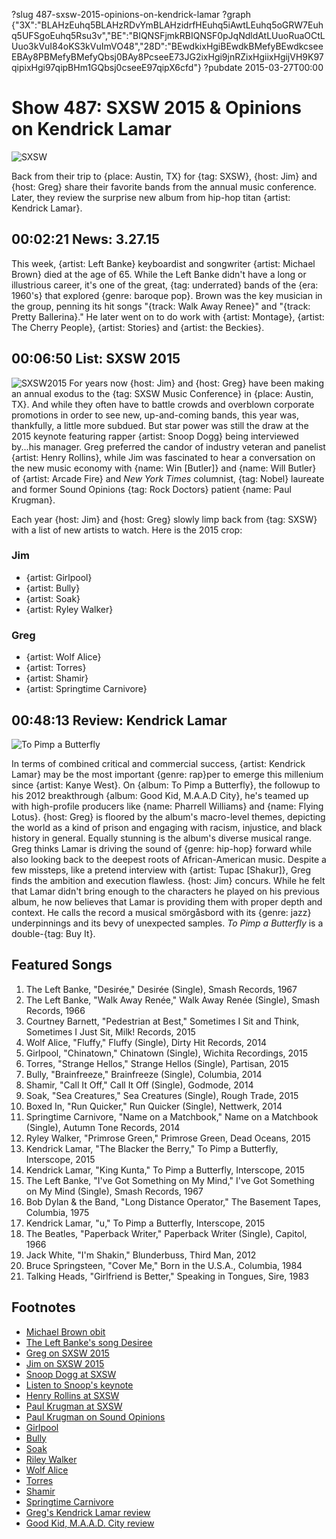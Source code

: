 ?slug 487-sxsw-2015-opinions-on-kendrick-lamar
?graph {"3X":"BLAHzEuhq5BLAHzRDvYmBLAHzidrfHEuhq5iAwtLEuhq5oGRW7Euhq5UFSgoEuhq5Rsu3v","BE":"BIQNSFjmkRBIQNSF0pJqNdldAtLUuoRuaOCtLUuo3kVuI84oKS3kVuImVO48","28D":"BEwdkixHgiBEwdkBMefyBEwdkcseeEBAy8PBMefyBMefyQbsj0BAy8PcseeE73JG2ixHgi9jnRZixHgiixHgijVH9K97qipixHgi97qipBHm1GQbsj0cseeE97qipX6cfd"}
?pubdate 2015-03-27T00:00

# Show 487: SXSW 2015 & Opinions on Kendrick Lamar

![SXSW](//static.soundopinions.org/images/2015/sxsw2015_web.jpg)

Back from their trip to {place: Austin, TX} for {tag: SXSW}, {host: Jim} and {host: Greg} share their favorite bands from the annual music conference. Later, they review the surprise new album from hip-hop titan {artist: Kendrick Lamar}.

## 00:02:21 News: 3.27.15
This week, {artist: Left Banke} keyboardist and songwriter {artist: Michael Brown} died at the age of 65. While the Left Banke didn't have a long or illustrious career, it's one of the great, {tag: underrated} bands of the {era: 1960's} that explored {genre: baroque pop}. Brown was the key musician in the group, penning its hit songs "{track: Walk Away Renee}" and "{track: Pretty Ballerina}." He later went on to do work with {artist: Montage}, {artist: The Cherry People}, {artist: Stories} and {artist: the Beckies}.

## 00:06:50 List: SXSW 2015
![SXSW2015](//static.soundopinions.org/assets/487/BE0.jpg)
For years now {host: Jim} and {host: Greg} have been making an annual exodus to the {tag: SXSW Music Conference} in {place: Austin, TX}. And while they often have to battle crowds and overblown corporate promotions in order to see new, up-and-coming bands, this year was, thankfully, a little more subdued. But star power was still the draw at the 2015 keynote featuring rapper {artist: Snoop Dogg} being interviewed by...his manager. Greg preferred the candor of industry veteran and panelist {artist: Henry Rollins}, while Jim was fascinated to hear a conversation on the new music economy with {name: Win [Butler]} and {name: Will Butler} of {artist: Arcade Fire} and *New York Times* columnist, {tag: Nobel} laureate and former Sound Opinions {tag: Rock Doctors} patient {name: Paul Krugman}. 

Each year {host: Jim} and {host: Greg} slowly limp back from {tag: SXSW} with a list of new artists to watch. Here is the 2015 crop:

### Jim 
- {artist: Girlpool}
- {artist: Bully}
- {artist: Soak}
- {artist: Ryley Walker}

### Greg
- {artist: Wolf Alice}
- {artist: Torres}
- {artist: Shamir}
- {artist: Springtime Carnivore}

## 00:48:13 Review: Kendrick Lamar
![To Pimp a Butterfly](//static.soundopinions.org/assets/487/28D0.jpg "368183298/976974313")

In terms of combined critical and commercial success, {artist: Kendrick Lamar} may be the most important {genre: rap}per to emerge this millenium since {artist: Kanye West}. On {album: To Pimp a Butterfly}, the followup to his 2012 breakthrough {album: Good Kid, M.A.A.D City}, he's teamed up with high-profile producers like {name: Pharrell Williams} and {name: Flying Lotus}. {host: Greg} is floored by the album's macro-level themes, depicting the world as a kind of prison and engaging with racism, injustice, and black history in general. Equally stunning is the album's diverse musical range. Greg thinks Lamar is driving the sound of {genre: hip-hop} forward while also looking back to the deepest roots of African-American music. Despite a few missteps, like a pretend interview with {artist: Tupac [Shakur]}, Greg finds the ambition and execution flawless. {host: Jim} concurs. While he felt that Lamar didn't bring enough to the characters he played on his previous album, he now believes that Lamar is providing them with proper depth and context. He calls the record a musical smörgåsbord with its {genre: jazz} underpinnings and its bevy of unexpected samples. *To Pimp a Butterfly* is a double-{tag: Buy It}.

## Featured Songs
1. The Left Banke, "Desirée," Desirée (Single), Smash Records, 1967 
1. The Left Banke, "Walk Away Renée," Walk Away Renée (Single), Smash Records, 1966
1. Courtney Barnett, "Pedestrian at Best," Sometimes I Sit and Think, Sometimes I Just Sit, Milk! Records, 2015 
1. Wolf Alice, "Fluffy," Fluffy (Single), Dirty Hit Records, 2014 
1. Girlpool, "Chinatown," Chinatown (Single), Wichita Recordings, 2015
1. Torres, "Strange Hellos," Strange Hellos (Single), Partisan, 2015 
1. Bully, "Brainfreeze," Brainfreeze (Single), Columbia, 2014 
1. Shamir, "Call It Off," Call It Off (Single), Godmode, 2014 
1. Soak, "Sea Creatures," Sea Creatures (Single), Rough Trade, 2015
1. Boxed In, "Run Quicker," Run Quicker (Single), Nettwerk, 2014 
1. Springtime Carnivore, "Name on a Matchbook," Name on a Matchbook (Single), Autumn Tone Records, 2014 
1. Ryley Walker, "Primrose Green," Primrose Green, Dead Oceans, 2015 
1. Kendrick Lamar, "The Blacker the Berry," To Pimp a Butterfly, Interscope, 2015 
1. Kendrick Lamar, "King Kunta," To Pimp a Butterfly, Interscope, 2015 
1. The Left Banke, "I've Got Something on My Mind," I've Got Something on My Mind (Single), Smash Records, 1967 
1. Bob Dylan & the Band, "Long Distance Operator," The Basement Tapes, Columbia, 1975 
1. Kendrick Lamar, "u," To Pimp a Butterfly, Interscope, 2015 
1. The Beatles, "Paperback Writer," Paperback Writer (Single), Capitol, 1966
1. Jack White, "I'm Shakin," Blunderbuss, Third Man, 2012 
1. Bruce Springsteen, "Cover Me," Born in the U.S.A., Columbia, 1984
1. Talking Heads, "Girlfriend is Better," Speaking in Tongues, Sire, 1983 


## Footnotes
- [Michael Brown obit](http://www.billboard.com/articles/news/6509326/left-banke-keyboardist-michael-brown-dead)
- [The Left Banke's song Desiree](http://www.theguardian.com/music/musicblog/2012/mar/23/old-music-left-banke-desiree)
- [Greg on SXSW 2015](http://www.chicagotribune.com/entertainment/music/chi-sxsw-final-20150320-column.html#page=1)
- [Jim on SXSW 2015](http://www.wbez.org/blogs/jim-derogatis/2015-03/snoop%E2%80%99s-keynote-courtney-barnett-ultimate-painting-and-jacco-gardner)
- [Snoop Dogg at SXSW](http://sxsw.com/music/news/2015/snoop-dogg-keynote-sxsw-music-2015)
- [Listen to Snoop's keynote](https://soundcloud.com/officialsxsw/sxsw-keynote-conversation-snoop-dogg-sxsw-music-2016)
- [Henry Rollins at SXSW](http://www.indiewire.com/article/sxsw-9-life-hacks-from-henry-rollins-that-will-inspire-20150321)
- [Paul Krugman at SXSW](http://www.wbez.org/blogs/jim-derogatis/2015-03/rock-economics-paul-krugman-plus-ting-tings-sun-club-and-bully-111740)
- [Paul Krugman on Sound Opinions](http://www.soundopinions.org/show/313/#paulkrugman)
- [Girlpool](http://girlpoool.bandcamp.com/)
- [Bully](https://bullythemusic.bandcamp.com/)
- [Soak](http://www.soakmusic.net/)
- [Riley Walker](http://deadoceans.com/blog/2015/01/album-announce-ryley-walker-new-album-primrose-green-out-331-listen-to-the-title-track-via-aquarium-drunkard/)
- [Wolf Alice](http://wolfalice.co.uk/)
- [Torres](http://torrestorrestorres.com/)
- [Shamir](https://www.facebook.com/pages/Shamir/699660353456278)
- [Springtime Carnivore](http://www.springtimecarnivore.com/)
- [Greg's Kendrick Lamar review](http://www.chicagotribune.com/entertainment/music/chi-kendrick-lamar-album-review-to-pimp-a-butterfly-reviewed-20150316-column.html)
- [Good Kid, M.A.A.D. City review](/show/362/)
